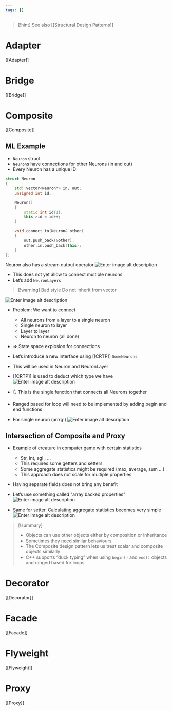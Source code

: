 ```yaml
---
tags: []
---
```


>[!hint] See also [[Structural Design Patterns]]

# Adapter

[[Adapter]]

# Bridge

[[Bridge]]

# Composite

[[Composite]]

## ML Example

- `Neuron` struct
- `Neuron`s have connections for other Neurons (in and out)
- Every Neuron has a unique ID

```cpp
struct Neuron
{
	std::vector<Neuron*> in, out;
	unsigned int id;

	Neuron() 
	{
		static int id{1};
		this->id = id++;
	}

	void connect_to(Neuron& other)
	{
		out.push_back(&other);
		other.in.push_back(this);
	}
};
```

Neuron also has a stream output operator
![Enter image alt description](IMG-2024-06-01-102526960.png)

- This does not yet allow to connect multiple neurons
- Let’s add `NeuronLayers`
> [!warning] Bad style
> Do not inherit from vector

![Enter image alt description](IMG-2024-06-01-102527069.png)

- Problem: We want to connect
	- All neurons from a layer to a single neuron
	- Single neuron to layer
	- Layer to layer
	- Neuron to neuron (all done)

- => State space explosion for connections
- Let’s introduce a new interface using [[CRTP]] `SomeNeurons`
- This will be used in Neuron and NeuronLayer
- [[CRTP]] is used to deduct which type we have
![Enter image alt description](IMG-2024-06-01-102527125.png)

- 👆 This is the single function that connects all Neurons together
- Ranged based for loop will need to be implemented by adding begin and end functions
- For single neuron (arrrg!)
![Enter image alt description](IMG-2024-06-01-102527172.png)

## Intersection of Composite and Proxy

- Example of creature in computer game with certain statistics
	- Str, int, agi , …
	- This requires some getters and setters
	- Some aggregate statistics might be required (max, average, sum …)
	- This approach does not scale for multiple properties
- Having separate fields does not bring any benefit
- Let’s use something called “array backed properties”
![Enter image alt description](IMG-2024-06-01-102527217.png)

- Same for setter. Calculating aggregate statistics becomes very simple
![Enter image alt description](IMG-2024-06-01-102527266.png)

> [!summary]
> - Objects can use other objects either by composition or inheritance
> - Sometimes they need similar behaviours
> - The Composite design pattern lets us treat scalar and composite objects similarly
> - C++ supports “duck typing” when using `begin()` and `end()` objects and ranged based for loops

# Decorator

[[Decorator]]

# Facade
[[Facade]]
# Flyweight
[[Flyweight]]
# Proxy
[[Proxy]]

